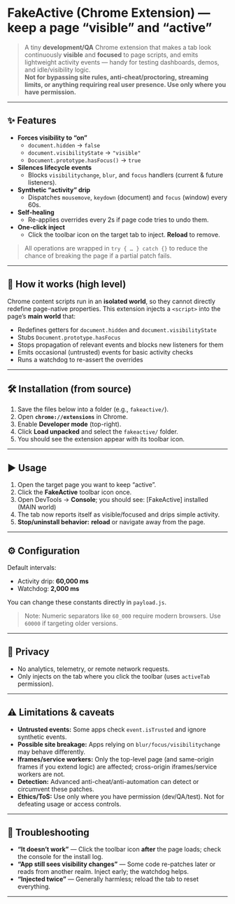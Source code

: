 # FakeActive (Chrome Extension) — keep a page “visible” and “active”

> A tiny **development/QA** Chrome extension that makes a tab look continuously **visible** and **focused** to page scripts, and emits lightweight activity events — handy for testing dashboards, demos, and idle/visibility logic.  
> **Not for bypassing site rules, anti-cheat/proctoring, streaming limits, or anything requiring real user presence. Use only where you have permission.**

---

## ✨ Features

- **Forces visibility to “on”**
    - `document.hidden` → `false`
    - `document.visibilityState` → `"visible"`
    - `Document.prototype.hasFocus()` → `true`
- **Silences lifecycle events**
    - Blocks `visibilitychange`, `blur`, and `focus` handlers (current & future listeners).
- **Synthetic “activity” drip**
    - Dispatches `mousemove`, `keydown` (document) and `focus` (window) every 60s.
- **Self-healing**
    - Re-applies overrides every 2s if page code tries to undo them.
- **One-click inject**
    - Click the toolbar icon on the target tab to inject. **Reload** to remove.

> All operations are wrapped in `try { … } catch {}` to reduce the chance of breaking the page if a partial patch fails.

---

## 🧩 How it works (high level)

Chrome content scripts run in an **isolated world**, so they cannot directly redefine page-native properties. This extension injects a `<script>` into the page’s **main world** that:

- Redefines getters for `document.hidden` and `document.visibilityState`
- Stubs `Document.prototype.hasFocus`
- Stops propagation of relevant events and blocks new listeners for them
- Emits occasional (untrusted) events for basic activity checks
- Runs a watchdog to re-assert the overrides

---
## 🛠 Installation (from source)

1. Save the files below into a folder (e.g., `fakeactive/`).
2. Open **`chrome://extensions`** in Chrome.
3. Enable **Developer mode** (top-right).
4. Click **Load unpacked** and select the `fakeactive/` folder.
5. You should see the extension appear with its toolbar icon.

---

## ▶️ Usage

1. Open the target page you want to keep “active”.
2. Click the **FakeActive** toolbar icon once.
3. Open DevTools → **Console**; you should see: [FakeActive] installed (MAIN world)
4. The tab now reports itself as visible/focused and drips simple activity.
5. **Stop/uninstall behavior:** **reload** or navigate away from the page.
---

## ⚙️ Configuration

Default intervals:
- Activity drip: **60,000 ms**
- Watchdog: **2,000 ms**

You can change these constants directly in `payload.js`.

> Note: Numeric separators like `60_000` require modern browsers. Use `60000` if targeting older versions.

---

## 🔐 Privacy

- No analytics, telemetry, or remote network requests.
- Only injects on the tab where you click the toolbar (uses `activeTab` permission).

---

## ⚠️ Limitations & caveats

- **Untrusted events:** Some apps check `event.isTrusted` and ignore synthetic events.
- **Possible site breakage:** Apps relying on `blur/focus/visibilitychange` may behave differently.
- **Iframes/service workers:** Only the top-level page (and same-origin frames if you extend logic) are affected; cross-origin iframes/service workers are not.
- **Detection:** Advanced anti-cheat/anti-automation can detect or circumvent these patches.
- **Ethics/ToS:** Use only where you have permission (dev/QA/test). Not for defeating usage or access controls.

---

## 🧪 Troubleshooting

- **“It doesn’t work”** — Click the toolbar icon **after** the page loads; check the console for the install log.
- **“App still sees visibility changes”** — Some code re-patches later or reads from another realm. Inject early; the watchdog helps.
- **“Injected twice”** — Generally harmless; reload the tab to reset everything.

---